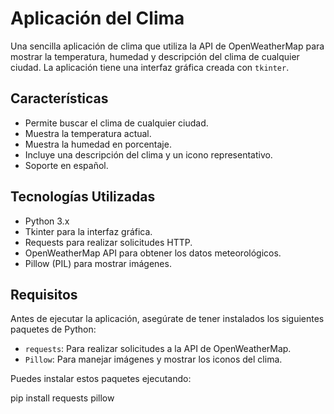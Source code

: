 # Aplicación del Clima

Una sencilla aplicación de clima que utiliza la API de OpenWeatherMap para mostrar la temperatura, humedad y descripción del clima de cualquier ciudad. La aplicación tiene una interfaz gráfica creada con `tkinter`.

## Características

- Permite buscar el clima de cualquier ciudad.
- Muestra la temperatura actual.
- Muestra la humedad en porcentaje.
- Incluye una descripción del clima y un icono representativo.
- Soporte en español.

## Tecnologías Utilizadas

- Python 3.x
- Tkinter para la interfaz gráfica.
- Requests para realizar solicitudes HTTP.
- OpenWeatherMap API para obtener los datos meteorológicos.
- Pillow (PIL) para mostrar imágenes.

## Requisitos

Antes de ejecutar la aplicación, asegúrate de tener instalados los siguientes paquetes de Python:

- `requests`: Para realizar solicitudes a la API de OpenWeatherMap.
- `Pillow`: Para manejar imágenes y mostrar los iconos del clima.

Puedes instalar estos paquetes ejecutando:

pip install requests pillow

 

